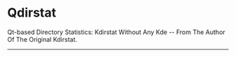 # Qdirstat

Qt-based Directory Statistics: Kdirstat Without Any Kde -- From The Author Of The Original Kdirstat.

---